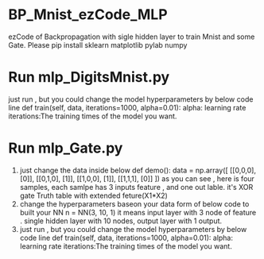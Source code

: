 # BP_Mnist_ezCode_MLP
ezCode of Backpropagation with sigle hidden layer to train Mnist and some Gate.
Please pip install sklearn matplotlib pylab numpy 
# Run mlp_DigitsMnist.py
just run , but you could change the model hyperparameters by below code line
       def train(self, data, iterations=1000, alpha=0.01):
alpha: learning rate
iterations:The training times of the model you want.
# Run mlp_Gate.py
1. just change the data inside below
def demo():
      data = np.array([
        [[0,0,0], [0]],
        [[0,1,0], [1]],
        [[1,0,0], [1]],
        [[1,1,1], [0]]
    ])
as you can see , here is four samples, each samlpe has 3 inputs feature , and one out lable.
it's XOR gate Truth table with extended feture(X1*X2)
2. change the hyperparameters baseon your data form of below code to built your NN
    n = NN(3, 10, 1)
it means input layer with 3 node of feature . single hidden layer with 10 nodes, output layer with 1 output.
3. just run , but you could change the model hyperparameters by below code line
       def train(self, data, iterations=1000, alpha=0.01):
alpha: learning rate
iterations:The training times of the model you want.
